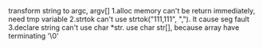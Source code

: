 <token>
transform string to argc, argv[]
1.alloc memory can't be return immediately, need tmp variable
2.strtok can't use strtok("111,111", ","). It cause seg fault
3.declare string can't use char *str. use char str[], because
array have terminating '\0'

